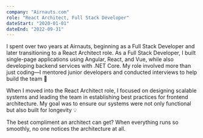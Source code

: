 ```yaml
---
company: "Airnauts.com"
role: "React Architect, Full Stack Developer"
dateStart: "2020-01-01"
dateEnd: "2022-09-31"
---
```


I spent over two years at Airnauts, beginning as a Full Stack Developer and later transitioning to a React Architect role. 
As a Full Stack Developer, I built single-page applications using Angular, React, and Vue, while also developing 
backend services with .NET Core. My role involved more than just coding—I mentored junior developers and conducted 
interviews to help build the team 🔧

When I moved into the React Architect role, I focused on designing scalable systems and leading the team in establishing 
best practices for frontend architecture. My goal was to ensure our systems were not only functional but also built for 
longevity 💡 

The best compliment an architect can get? When everything runs so smoothly, no one notices 
the architecture at all.
